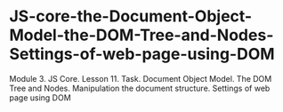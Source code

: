# JS-core-the-Document-Object-Model-the-DOM-Tree-and-Nodes-Settings-of-web-page-using-DOM
Module 3. JS Core. Lesson 11. Task. Document Object Model. The DOM Tree and Nodes. Manipulation the document structure. Settings of web page using DOM
